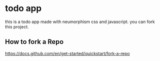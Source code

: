# todo app

this is a todo app made with neumorphism css and javascript.
you can fork this project.

## How to fork a Repo

https://docs.github.com/en/get-started/quickstart/fork-a-repo